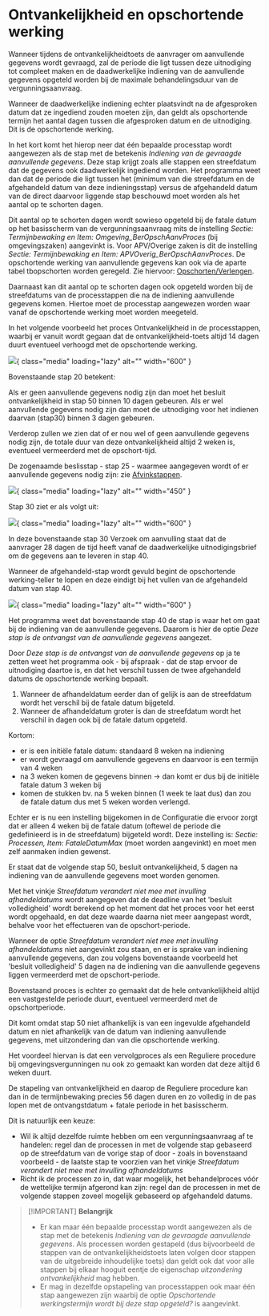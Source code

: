 # Ontvankelijkheid en opschortende werking

Wanneer tijdens de ontvankelijkheidtoets de aanvrager om aanvullende gegevens wordt gevraagd, zal de periode die ligt tussen deze uitnodiging tot compleet maken en de daadwerkelijke indiening van de aanvullende gegevens opgeteld worden bij de maximale behandelingsduur van de vergunningsaanvraag.

Wanneer de daadwerkelijke indiening echter plaatsvindt na de afgesproken datum dat ze ingediend zouden moeten zijn, dan geldt als opschortende termijn het aantal dagen tussen die afgesproken datum en de uitnodiging. Dit is de opschortende werking.

In het kort komt het hierop neer dat één bepaalde processtap wordt aangewezen als de stap met de betekenis _Indiening van de gevraagde aanvullende gegevens_. Deze stap krijgt zoals alle stappen een streefdatum dat de gegevens ook daadwerkelijk ingediend worden. Het programma weet dan dat de periode die ligt tussen het (minimum van die streefdatum en de afgehandeld datum van deze indieningsstap) versus de afgehandeld datum van de direct daarvoor liggende stap beschouwd moet worden als het aantal op te schorten dagen.

Dit aantal op te schorten dagen wordt sowieso opgeteld bij de fatale datum op het basisscherm van de vergunningsaanvraag mits de instelling _Sectie: Termijnbewaking en Item: Omgeving_BerOpschAanvProces_ (bij omgevingszaken) aangevinkt is. Voor APV/Overige zaken is dit de instelling _Sectie: Termijnbewaking en Item: APVOverig_BerOpschAanvProces_.
De opschortende werking van aanvullende gegevens kan ook via de aparte tabel tbopschorten worden geregeld.
Zie hiervoor: [Opschorten/Verlengen](/probleemoplossing/module_overstijgende_schermen/opschorten_verlengen.md).

Daarnaast kan dit aantal op te schorten dagen ook opgeteld worden bij de streefdatums van de processtappen die na de indiening aanvullende gegevens komen. Hiertoe moet de processtap aangewezen worden waar vanaf de opschortende werking moet worden meegeteld.

In het volgende voorbeeld het proces Ontvankelijkheid in de processtappen, waarbij er vanuit wordt gegaan dat de ontvankelijkheid-toets altijd 14 dagen duurt eventueel verhoogd met de opschortende werking.

![](../../img/applicatiebeheer/instellen_inrichten/inrichting_processen/termijnstap_beoordeling.w.600_tok.f56a2b.jpeg){ class="media" loading="lazy" alt="" width="600" }

Bovenstaande stap 20 betekent:

Als er geen aanvullende gegevens nodig zijn dan moet het besluit ontvankelijkheid in stap 50 binnen 10 dagen gebeuren.
Als er wel aanvullende gegevens nodig zijn dan moet de uitnodiging voor het indienen daarvan (stap30) binnen 3 dagen gebeuren.

Verderop zullen we zien dat of er nou wel of geen aanvullende gegevens nodig zijn, de totale duur van deze ontvankelijkheid altijd 2 weken is, eventueel vermeerderd met de opschort-tijd.

De zogenaamde beslisstap - stap 25 - waarmee aangegeven wordt of er aanvullende gegevens nodig zijn: zie [Afvinkstappen](afvinkstappen.md).

![](../../img/applicatiebeheer/instellen_inrichten/inrichting_processen/afvinkstap.w.450_tok.27293b.jpeg){ class="media" loading="lazy" alt="" width="450" }

Stap 30 ziet er als volgt uit:

![](../../img/applicatiebeheer/instellen_inrichten/inrichting_processen/stap30.w.600_tok.461165.jpeg){ class="media" loading="lazy" alt="" width="600" }

In deze bovenstaande stap 30 Verzoek om aanvulling staat dat de aanvrager 28 dagen de tijd heeft vanaf de daadwerkelijke uitnodigingsbrief om de gegevens aan te leveren in stap 40.

Wanneer de afgehandeld-stap wordt gevuld begint de opschortende werking-teller te lopen en deze eindigt bij het vullen van de afgehandeld datum van stap 40.

![](../../img/applicatiebeheer/instellen_inrichten/inrichting_processen/stap_40.w.600_tok.dbe965.jpeg){ class="media" loading="lazy" alt="" width="600" }

Het programma weet dat bovenstaande stap 40 de stap is waar het om gaat bij de indiening van de aanvullende gegevens. Daarom is hier de optie _Deze stap is de ontvangst van de aanvullende gegevens_ aangezet.

Door _Deze stap is de ontvangst van de aanvullende gegevens_ op ja te zetten weet het programma ook - bij afspraak - dat de stap ervoor de uitnodiging daartoe is, en dat het verschil tussen de twee afgehandeld datums de opschortende werking bepaalt.

1. Wanneer de afhandeldatum eerder dan of gelijk is aan de streefdatum wordt het verschil bij de fatale datum bijgeteld.
2. Wanneer de afhandeldatum groter is dan de streefdatum wordt het verschil in dagen ook bij de fatale datum opgeteld.

Kortom:

- er is een initiële fatale datum: standaard 8 weken na indiening
- er wordt gevraagd om aanvullende gegevens en daarvoor is een termijn van 4 weken
- na 3 weken komen de gegevens binnen → dan komt er dus bij de initiële fatale datum 3 weken bij
- komen de stukken bv. na 5 weken binnen (1 week te laat dus) dan zou de fatale datum dus met 5 weken worden verlengd.

Echter er is nu een instelling bijgekomen in de Configuratie die ervoor zorgt dat er alleen 4 weken bij de fatale datum (oftewel de periode die gedefinieerd is in de streefdatum) bijgeteld wordt.
Deze instelling is: _Sectie: Processen, Item: FataleDatumMax_ (moet worden aangevinkt) en moet men zelf aanmaken indien gewenst.

Er staat dat de volgende stap 50, besluit ontvankelijkheid, 5 dagen na indiening van de aanvullende gegevens moet worden genomen.

Met het vinkje _Streefdatum verandert niet mee met invulling afhandeldatums_ wordt aangegeven dat de deadline van het 'besluit volledigheid' wordt berekend op het moment dat het proces voor het eerst wordt opgehaald, en dat deze waarde daarna niet meer aangepast wordt, behalve voor het effectueren van de opschort-periode.

Wanneer de optie _Streefdatum verandert niet mee met invulling afhandeldatums_ niet aangevinkt zou staan, en er is sprake van indiening aanvullende gegevens, dan zou volgens bovenstaande voorbeeld het 'besluit volledigheid' 5 dagen na de indiening van die aanvullende gegevens liggen vermeerderd met de opschort-periode.

Bovenstaand proces is echter zo gemaakt dat de hele ontvankelijkheid altijd een vastgestelde periode duurt, eventueel vermeerderd met de opschortperiode.

Dit komt omdat stap 50 niet afhankelijk is van een ingevulde afgehandeld datum en niet afhankelijk van de datum van indiening aanvullende gegevens, met uitzondering dan van die opschortende werking.

Het voordeel hiervan is dat een vervolgproces als een Reguliere procedure bij omgevingsvergunningen nu ook zo gemaakt kan worden dat deze altijd 6 weken duurt.

De stapeling van ontvankelijkheid en daarop de Reguliere procedure kan dan in de termijnbewaking precies 56 dagen duren en zo volledig in de pas lopen met de ontvangstdatum + fatale periode in het basisscherm.

Dit is natuurlijk een keuze:

- Wil ik altijd dezelfde ruimte hebben om een vergunningsaanvraag af te handelen: regel dan de processen in met de volgende stap gebaseerd op de streefdatum van de vorige stap of door - zoals in bovenstaand voorbeeld - de laatste stap te voorzien van het vinkje _Streefdatum verandert niet mee met invulling afhandeldatums_
- Richt ik de processen zo in, dat waar mogelijk, het behandelproces vóór de wettelijke termijn afgerond kan zijn: regel dan de processen in met de volgende stappen zoveel mogelijk gebaseerd op afgehandeld datums.

> [!IMPORTANT] **Belangrijk**
>
> - Er kan maar één bepaalde processtap wordt aangewezen als de stap met de betekenis _Indiening van de gevraagde aanvullende gegevens_. Als processen worden gestapeld (dus bijvoorbeeld de stappen van de ontvankelijkheidstoets laten volgen door stappen van de uitgebreide inhoudelijke toets) dan geldt ook dat voor alle stappen bij elkaar hooguit eentje de eigenschap _uitzondering ontvankelijkheid_ mag hebben.
> - Er mag in dezelfde opstapeling van processtappen ook maar één stap aangewezen zijn waarbij de optie _Opschortende werkingstermijn wordt bij deze stap opgeteld?_ is aangevinkt.
